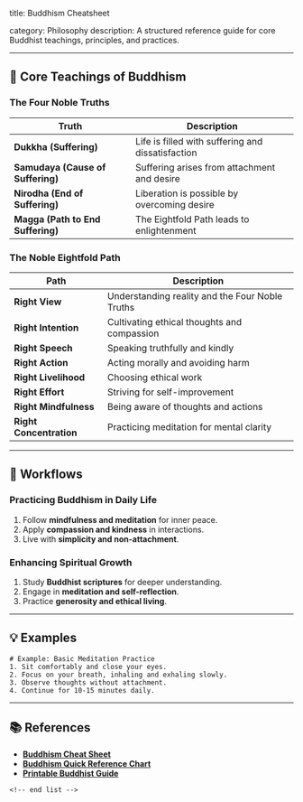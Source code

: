 title: Buddhism Cheatsheet

category: Philosophy
description: A structured reference guide for core Buddhist teachings, principles, and practices.

---

## 🛐 **Core Teachings of Buddhism**

### **The Four Noble Truths**

| Truth                                   | Description                                       |
| --------------------------------------- | ------------------------------------------------- |
| **Dukkha (Suffering)**            | Life is filled with suffering and dissatisfaction |
| **Samudaya (Cause of Suffering)** | Suffering arises from attachment and desire       |
| **Nirodha (End of Suffering)**    | Liberation is possible by overcoming desire       |
| **Magga (Path to End Suffering)** | The Eightfold Path leads to enlightenment         |

### **The Noble Eightfold Path**

| Path                          | Description                                     |
| ----------------------------- | ----------------------------------------------- |
| **Right View**          | Understanding reality and the Four Noble Truths |
| **Right Intention**     | Cultivating ethical thoughts and compassion     |
| **Right Speech**        | Speaking truthfully and kindly                  |
| **Right Action**        | Acting morally and avoiding harm                |
| **Right Livelihood**    | Choosing ethical work                           |
| **Right Effort**        | Striving for self-improvement                   |
| **Right Mindfulness**   | Being aware of thoughts and actions             |
| **Right Concentration** | Practicing meditation for mental clarity        |

---

## 🔄 **Workflows**

### **Practicing Buddhism in Daily Life**

1. Follow **mindfulness and meditation** for inner peace.
2. Apply **compassion and kindness** in interactions.
3. Live with **simplicity and non-attachment**.

### **Enhancing Spiritual Growth**

1. Study **Buddhist scriptures** for deeper understanding.
2. Engage in **meditation and self-reflection**.
3. Practice **generosity and ethical living**.

---

## 💡 **Examples**

```plaintext
# Example: Basic Meditation Practice
1. Sit comfortably and close your eyes.  
2. Focus on your breath, inhaling and exhaling slowly.  
3. Observe thoughts without attachment.  
4. Continue for 10-15 minutes daily.  
```

---

## 📚 **References**

- **[Buddhism Cheat Sheet](https://cheatography.com/ella-elf25/cheat-sheets/buddhism/pdf/)**
- **[Buddhism Quick Reference Chart](https://www.reddit.com/r/Buddhism/comments/c11eq8/buddhism_quick_reference_chart_updated_version/)**
- **[Printable Buddhist Guide](https://mungfali.com/explore/Buddhist-Cheat-Sheet-Printable)**

```
<!-- end list -->
```
